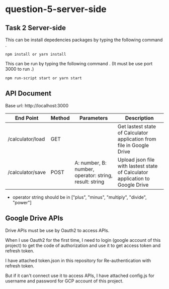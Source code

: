 # question-5-server-side

## Task 2 Server-side

This can be install depedencies packages by typing the following command .
```
npm install or yarn install 
```
This can be run by typing the following command . (It must be use port 3000 to run .)
```
npm run-script start or yarn start
```

## API Document
Base url: http://localhost:3000

| End Point   | Method |      Parameters      | Description |
| ------------|-------|-----------------------|-------------|
| /calculator/load | GET |    | Get lastest state of Calculator application from file in Google Drive |
| /calculator/save | POST | A: number, B: number, operator: string, result: string | Upload json file with lastest state of Calculator application to Google Drive |

* operator string should be in ["plus", "minus", "multiply", "divide", "power"]


## Google Drive APIs

Drive APIs must be use by Oauth2 to access APIs.

When I use Oauth2 for the first time, I need to login (google account of this project) to get the code of authorization and use it to get access token and refresh token.

I have attached token.json in this repository for Re-authentication with refresh token.

But if it can't connect use it to access APIs, I have attached config.js for username and password for GCP account of this project.
